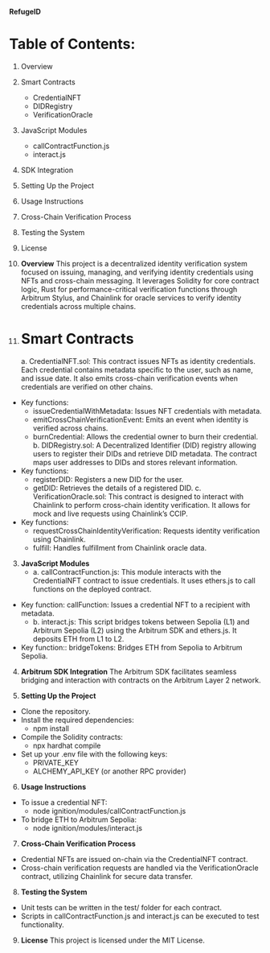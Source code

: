 **RefugeID**

# Table of Contents:
1. Overview
2. Smart Contracts
     - CredentialNFT
     - DIDRegistry
     - VerificationOracle

3. JavaScript Modules
     - callContractFunction.js
     -  interact.js
4. SDK Integration
5. Setting Up the Project
6. Usage Instructions
7. Cross-Chain Verification Process
8. Testing the System
9. License


1. **Overview**
This project is a decentralized identity verification system focused on issuing, managing, and verifying identity credentials using NFTs and cross-chain messaging. It leverages Solidity for core contract logic, Rust for performance-critical verification functions through Arbitrum Stylus, and Chainlink for oracle services to verify identity credentials across multiple chains.

2. # **Smart Contracts**
    a. CredentialNFT.sol: This contract issues NFTs as identity credentials. Each credential contains metadata specific to the user, such as name, and issue date. It also emits cross-chain verification events when credentials are verified on other chains.
- Key functions:
    - issueCredentialWithMetadata: Issues NFT credentials with metadata.
    - emitCrossChainVerificationEvent: Emits an event when identity is verified across chains.
    - burnCredential: Allows the credential owner to burn their credential.
    b. DIDRegistry.sol: A Decentralized Identifier (DID) registry allowing users to register their DIDs and retrieve DID metadata. The contract maps user addresses to DIDs and stores relevant information.
- Key functions:
    - registerDID: Registers a new DID for the user.
    - getDID: Retrieves the details of a registered DID.
    c. VerificationOracle.sol: This contract is designed to interact with Chainlink to perform cross-chain identity verification. It allows for mock and live requests using Chainlink’s CCIP.
- Key functions:
    - requestCrossChainIdentityVerification: Requests identity verification using Chainlink.
    - fulfill: Handles fulfillment from Chainlink oracle data.


3. **JavaScript Modules**
    - a. callContractFunction.js: This module interacts with the CredentialNFT contract to issue credentials. It uses ethers.js to call functions on the deployed contract.
- Key function: callFunction: Issues a credential NFT to a recipient with metadata.
    - b. interact.js: This script bridges tokens between Sepolia (L1) and Arbitrum Sepolia (L2) using the Arbitrum SDK and ethers.js. It deposits ETH from L1 to L2.
- Key function:: bridgeTokens: Bridges ETH from Sepolia to Arbitrum Sepolia.

4. **Arbitrum SDK Integration**
The Arbitrum SDK facilitates seamless bridging and interaction with contracts on the Arbitrum Layer 2 network.

5. **Setting Up the Project**
- Clone the repository.
- Install the required dependencies:
   - npm install
- Compile the Solidity contracts:
   - npx hardhat compile
- Set up your .env file with the following keys:
    - PRIVATE_KEY
    - ALCHEMY_API_KEY (or another RPC provider)

6. **Usage Instructions**
- To issue a credential NFT:
    - node ignition/modules/callContractFunction.js
- To bridge ETH to Arbitrum Sepolia:
    - node ignition/modules/interact.js

7. **Cross-Chain Verification Process**
- Credential NFTs are issued on-chain via the CredentialNFT contract.
- Cross-chain verification requests are handled via the VerificationOracle contract, utilizing Chainlink for secure data transfer.

8. **Testing the System**
- Unit tests can be written in the test/ folder for each contract.
- Scripts in callContractFunction.js and interact.js can be executed to test functionality.

9. **License**
This project is licensed under the MIT License.